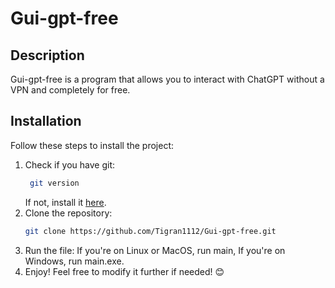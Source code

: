 # Gui-gpt-free

## Description

Gui-gpt-free is a program that allows you to interact with ChatGPT without a VPN and completely for free.

## Installation

Follow these steps to install the project:

1. Check if you have git:
    ```bash
     git version
    ```
   If not, install it [here](https://git-scm.com/).
2. Clone the repository:
   ```bash
   git clone https://github.com/Tigran1112/Gui-gpt-free.git
3. Run the file: If you're on Linux or MacOS, run main, If you're on Windows, run main.exe.
4. Enjoy!
Feel free to modify it further if needed! 😊
